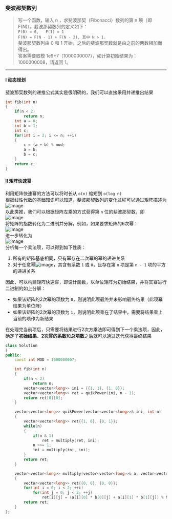 ### 斐波那契数列

> 写一个函数，输入 n ，求斐波那契（Fibonacci）数列的第 n 项（即 F(N)）。斐波那契数列的定义如下：  
> `F(0) = 0,   F(1) = 1`  
> `F(N) = F(N - 1) + F(N - 2), 其中 N > 1.`  
> 斐波那契数列由 0 和 1 开始，之后的斐波那契数就是由之前的两数相加而得出。  
> 答案需要取模 1e9+7（1000000007），如计算初始结果为：1000000008，请返回 1。  

----------

#### I 动态规划

斐波那契数列的递推公式其实是很明确的，我们可以直接采用并递推出结果

```cpp
int fib(int n) 
{
    if(n < 2)
        return n;
    int a = 0;
    int b = 1;
    int c;
    for(int i = 2; i <= n; ++i)
    {
        c = (a + b) % mod;
        a = b;
        b = c;
    }
    return c;
}
```

#### II 矩阵快速幂

利用矩阵快速幂的方法可以将时长从 `o(n)` 缩短到 `o(log n)`  
根据线性代数的基础知识可以知道，斐波那契数列的变化过程可以通过矩阵描述为  
![image](https://user-images.githubusercontent.com/46887748/132101932-a9ab28d9-3dcb-47e2-a2f4-b9c3fe88dacb.png)  
以此类推，我们可以根据矩阵左乘的方式获得第 `n` 位的斐波那契数，即  
![image](https://user-images.githubusercontent.com/46887748/132101956-8230deec-3788-441b-9206-912ae077aad5.png)  
将矩阵的指数转化为二进制并分解，例如，如果要求矩阵的6次幂：  
![image](https://user-images.githubusercontent.com/46887748/132102078-b0ba37f5-e3eb-4440-97b7-9482f94508eb.png)  
进一步转化为  
![image](https://user-images.githubusercontent.com/46887748/132102124-9508b242-0451-45e0-896f-070f3c2e53bf.png)  
分析每一个乘法项，可以得到如下性质：  
1. 所有的矩阵基底相同，只有幂存在二次幂的幂的递进关系
2. 对于任意幂![image](https://user-images.githubusercontent.com/46887748/132102174-71ecdc73-2bbe-4152-9ae5-402f257dd6bf.png)，其含有系数 `1` 或 `0`，且存在第 `n` 项是第 `n - 1` 项的平方的递进关系  

因此，可以构建矩阵快速幂，即设计函数，以单位矩阵为初始结果，并将其幂进行二进制的如上分解：  
- 如果该矩阵的2次幂的项数为 `0`，则说明此项最终并未影响最终结果（此项幂结果为单位阵）
- 如果该矩阵的2次幂的项数为 `1`，则说明此项乘在了结果中，需要将结果乘上当前的项作为新结果  

在处理完当前项后，只需要将结果进行2次方乘法即可得到下一个乘法项，因此，确定了**初始结果**、**2次幂的系数**和**总项数**之后就可以通过迭代获得最终结果

```cpp
class Solution 
{
public:
    const int MOD = 1000000007;

    int fib(int n) 
    {
        if(n < 2)
            return n;
        vector<vector<long>> ini = {{1, 1}, {1, 0}};
        vector<vector<long>> ret = quikPower(ini, n - 1);
        return ret[0][0];
    }

    vector<vector<long>> quikPower(vector<vector<long>>& ini, int n)
    {
        vector<vector<long>> ret{{1, 0}, {0, 1}};
        while(n)
        {
            if(n & 1)
                ret = multiply(ret, ini);
            n >>= 1;
            ini = multiply(ini, ini);
        }
        return ret;
    }

    vector<vector<long>> multiply(vector<vector<long>>& a, vector<vector<long>>& b)
    {
        vector<vector<long>> ret{{0, 0}, {0, 0}};
        for(int i = 0; i < 2; ++i)
            for(int j = 0; j < 2; ++j)
                ret[i][j] = (a[i][0] * b[0][j] + a[i][1] * b[1][j]) % MOD;
        return ret;
    }
};
```
